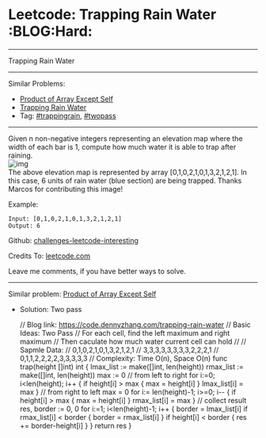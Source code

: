 # Leetcode: Trapping Rain Water     :BLOG:Hard:


---

Trapping Rain Water  

---

Similar Problems:  
-   [Product of Array Except Self](https://code.dennyzhang.com/product-of-array-except-self)
-   [Trapping Rain Water](https://code.dennyzhang.com/container-water)
-   Tag: [#trappingrain](https://code.dennyzhang.com/tag/trappingrain), [#twopass](https://code.dennyzhang.com/tag/twopass)

---

Given n non-negative integers representing an elevation map where the width of each bar is 1, compute how much water it is able to trap after raining.  
![img](//raw.githubusercontent.com/DennyZhang/challenges-leetcode-interesting/master/images/rainwater_trap.png)  
The above elevation map is represented by array [0,1,0,2,1,0,1,3,2,1,2,1]. In this case, 6 units of rain water (blue section) are being trapped. Thanks Marcos for contributing this image!  

Example:  

    Input: [0,1,0,2,1,0,1,3,2,1,2,1]
    Output: 6

Github: [challenges-leetcode-interesting](https://github.com/DennyZhang/challenges-leetcode-interesting/tree/master/trapping-rain-water)  

Credits To: [leetcode.com](https://leetcode.com/problems/trapping-rain-water/description/)  

Leave me comments, if you have better ways to solve.  

---

Similar problem: [Product of Array Except Self](https://code.dennyzhang.com/product-of-array-except-self)  

-   Solution: Two pass

    // Blog link: https://code.dennyzhang.com/trapping-rain-water
    // Basic Ideas: Two Pass
    // For each cell, find the left maximum and right maximum
    // Then caculate how much water current cell can hold
    //
    // Sapmle Data:
    //    0,1,0,2,1,0,1,3,2,1,2,1
    //    3,3,3,3,3,3,3,3,2,2,2,1
    //    0,1,1,2,2,2,2,3,3,3,3,3
    // Complexity: Time O(n), Space O(n)
    func trap(height []int) int {
        lmax_list := make([]int, len(height))
        rmax_list := make([]int, len(height))
        max := 0
        // from left to right
        for i:=0; i<len(height); i++ {
            if height[i] > max { max = height[i] }
            lmax_list[i] = max
        }
        // from right to left
        max = 0
        for i:= len(height)-1; i>=0; i-- {
            if height[i] > max { max = height[i] }
            rmax_list[i] = max
        }
        // collect result
        res, border := 0, 0
        for i:=1; i<len(height)-1; i++ {
            border = lmax_list[i]
            if rmax_list[i] < border { border = rmax_list[i] }
            if height[i] < border { res += border-height[i] }
        }
        return res
    }